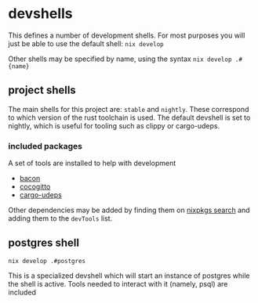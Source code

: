 # devshells

This defines a number of development shells.
For most purposes you will just be able to use the default shell: `nix develop`

Other shells may be specified by name, using the syntax `nix develop .#{name}`

## project shells

The main shells for this project are: `stable` and `nightly`.
These correspond to which version of the rust toolchain is used.
The default devshell is set to nightly, which is useful for tooling such as clippy or cargo-udeps.

### included packages

A set of tools are installed to help with development
- [bacon](https://github.com/Canop/bacon)
- [cocogitto](https://github.com/cocogitto/cocogitto)
- [cargo-udeps](https://github.com/est31/cargo-udeps)

Other dependencies may be added by finding them on [nixpkgs search](https://search.nixos.org/packages?channel=unstable) and adding them to the `devTools` list.

## postgres shell

`nix develop .#postgres`

This is a specialized devshell which will start an instance of postgres while the shell is active.
Tools needed to interact with it (namely, psql) are included
